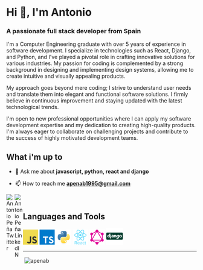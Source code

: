 <h1 align="left">Hi 👋, I'm Antonio</h1>
<h3 align="left">A passionate full stack developer from Spain</h3>

I'm a Computer Engineering graduate with over 5 years of experience in software development. I specialize in technologies such as React, Django, and Python, and I've played a pivotal role in crafting innovative solutions for various industries. My passion for coding is complemented by a strong background in designing and implementing design systems, allowing me to create intuitive and visually appealing products.

My approach goes beyond mere coding; I strive to understand user needs and translate them into elegant and functional software solutions. I firmly believe in continuous improvement and staying updated with the latest technological trends.

I'm open to new professional opportunities where I can apply my software development expertise and my dedication to creating high-quality products. I'm always eager to collaborate on challenging projects and contribute to the success of highly motivated development teams.

## What i'm up to

- 💬 Ask me about **javascript, python, react and django**

- 📫 How to reach me **apenab1995@gmail.com**


<a href="https://twitter.com/apenab1995"> 
<img align="left" alt="Antonio Peña Twitter" width="22px" src="https://icongr.am/fontawesome/twitter.svg?size=128&color=70c8ff" /> 
</a>
<a href="https://www.linkedin.com/in/antonio-pe%C3%B1a-batista-880b89196">
<img align="left" alt="Antonio Peña LinkedIN" width="22px" src="https://icongr.am/fontawesome/linkedin.svg?size=128&color=70c8ff" />
</a>


<br />

## Languages and Tools
<code><img height="40" src="https://raw.githubusercontent.com/github/explore/80688e429a7d4ef2fca1e82350fe8e3517d3494d/topics/javascript/javascript.png"></code>
<code><img height="40" src="https://raw.githubusercontent.com/github/explore/80688e429a7d4ef2fca1e82350fe8e3517d3494d/topics/typescript/typescript.png"></code>
<code><img src="https://raw.githubusercontent.com/devicons/devicon/master/icons/python/python-original.svg" alt="python" width="40" height="40" /></code>
<code><img src="https://raw.githubusercontent.com/devicons/devicon/master/icons/react/react-original-wordmark.svg" alt="react" width="40" height="40" /></code>
<code><img height="40" src="https://raw.githubusercontent.com/github/explore/80688e429a7d4ef2fca1e82350fe8e3517d3494d/topics/graphql/graphql.png"></code>
<code><img src="https://raw.githubusercontent.com/devicons/devicon/master/icons/django/django-original.svg" alt="django" width="45" height="45"/></code> 

____
<p>&nbsp;<img align="center" src="https://github-readme-stats.vercel.app/api?username=apenab&show_icons=true&locale=en" alt="apenab" /></p>


